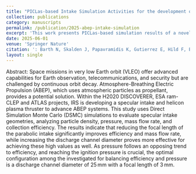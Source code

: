 ```yaml
---
title: "PICLas-based Intake Simulation Activities for the development of an ABEP Specular Intake"
collection: publications
category: manuscripts
permalink: /publication/2025-abep-intake-simulation
excerpt: 'This work presents PICLas-based simulation results of a novel specular intake geometry for Atmosphere-Breathing Electric Propulsion (ABEP) systems, supporting future design and optimization.'
date: 2025-06-01
venue: 'Springer Nature'
citation: ': Barth N, Skalden J, Papavramidis K, Gutierrez E, Hild F, Beyer J, Pfeiffer M, Tietz R, Maier P, and Herdrich G. PICLas-based Intake Simulation Activities for the development of an ABEP Specular Intake. Accepted for publication at Springer Nature in April 2025.'
layout: single
---
```


Abstract: 
Space missions in very low Earth orbit (VLEO) offer advanced capabilities for Earth observation, telecommunications, and security but are challenged by continuous orbit decay. Atmosphere-Breathing Electric Propulsion (ABEP), which uses atmospheric particles as propellant, provides a potential solution. Within the H2020 DISCOVERER, ESA ram-CLEP and ATLAS projects, IRS is developing a specular intake and helicon plasma thruster to advance ABEP systems. This study uses Direct Simulation Monte Carlo (DSMC) simulations to evaluate specular intake geometries, analyzing particle density, pressure, mass flow rate, and collection efficiency. The results indicate that reducing the focal length of the parabolic intake significantly improves efficiency and mass flow rate, while increasing the discharge channel diameter proves more effective for achieving these high values as well. As pressure follows an opposing trend to efficiency, and reaching the ignition pressure is crucial, the optimal configuration among the investigated for balancing efficiency and pressure is a discharge channel diameter of 25 mm with a focal length of 3 mm.